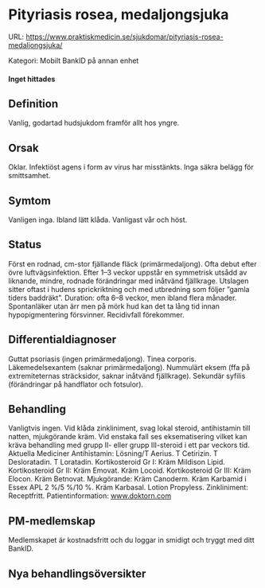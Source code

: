 # Pityriasis rosea, medaljongsjuka

URL: https://www.praktiskmedicin.se/sjukdomar/pityriasis-rosea-medaljongsjuka/



Kategori: Mobilt BankID på annan enhet

#### Inget hittades

## Definition

Vanlig, godartad hudsjukdom framför allt hos yngre.

## Orsak

Oklar. Infektiöst agens i form av virus har misstänkts. Inga säkra belägg för smittsamhet.

## Symtom

Vanligen inga. Ibland lätt klåda. Vanligast vår och höst.

## Status

Först en rodnad, cm-stor fjällande fläck (primärmedaljong). Ofta debut efter övre luftvägsinfektion. Efter 1–3 veckor uppstår en symmetrisk utsådd av liknande, mindre, rodnade förändringar med inåtvänd fjällkrage. Utslagen sitter oftast i hudens sprickriktning och med utbredning som följer ”gamla tiders baddräkt”. Duration: ofta 6–8 veckor, men ibland flera månader. Spontanläker utan ärr men på mörk hud kan det ta lång tid innan hypopigmentering försvinner. Recidivfall förekommer.

## Differentialdiagnoser

Guttat psoriasis (ingen primärmedaljong). Tinea corporis. Läkemedelsexantem (saknar primärmedaljong). Nummulärt eksem (ffa på extremiteternas sträcksidor, saknar inåtvänd fjällkrage). Sekundär syfilis (förändringar på handflator och fotsulor).

## Behandling

Vanligtvis ingen. Vid klåda zinkliniment, svag lokal steroid, antihistamin till natten, mjukgörande kräm. Vid enstaka fall ses eksematisering vilket kan kräva behandling med grupp II- eller grupp III-steroid i ett par veckors tid.
Aktuella Mediciner
Antihistamin: Lösning/T Aerius. T Cetirizin. T Desloratadin. T Loratadin.
Kortikosteroid Gr I: Kräm Mildison Lipid.
Kortikosteroid Gr II: Kräm Emovat. Kräm Locoid.
Kortikosteroid Gr III: Kräm Elocon. Kräm Betnovat.
Mjukgörande: Kräm Canoderm. Kräm Karbamid i Essex APL 2 %/5 %/10 %. Kräm Karbasal. Lotion Propyless.
Zinkliniment: Receptfritt.
Patientinformation: www.doktorn.com

## PM-medlemskap

Medlemskapet är kostnadsfritt och du loggar in smidigt och tryggt med ditt BankID.

## Nya behandlingsöversikter

